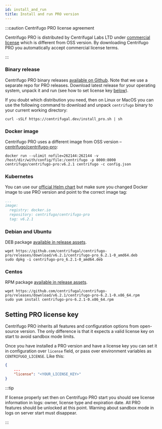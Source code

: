 ```yaml
---
id: install_and_run
title: Install and run PRO version
---
```


:::caution Centrifugo PRO license agreement

Centrifugo PRO is distributed by Centrifugal Labs LTD under [commercial license](/license) which is different from OSS version. By downloading Centrifugo PRO you automatically accept commercial license terms.

:::

### Binary release

Centrifugo PRO binary releases [available on Github](https://github.com/centrifugal/centrifugo-pro/releases). Note that we use a separate repo for PRO releases. Download latest release for your operating system, unpack it and run (see how to set license key [below](#setting-pro-license-key)).

If you doubt which distribution you need, then on Linux or MacOS you can use the following command to download and unpack `centrifugo` binary to your current working directory:

```shell
curl -sSLf https://centrifugal.dev/install_pro.sh | sh
```

### Docker image

Centrifugo PRO uses a different image from OSS version – [centrifugo/centrifugo-pro](https://hub.docker.com/r/centrifugo/centrifugo-pro):

```
docker run --ulimit nofile=262144:262144 -v /host/dir/with/config/file:/centrifugo -p 8000:8000 centrifugo/centrifugo-pro:v6.2.1 centrifugo -c config.json
```

### Kubernetes

You can use our [official Helm chart](https://github.com/centrifugal/helm-charts) but make sure you changed Docker image to use PRO version and point to the correct image tag:

```yaml title="values.yaml"
...
image:
  registry: docker.io
  repository: centrifugo/centrifugo-pro
  tag: v6.2.1
```

### Debian and Ubuntu

DEB package [available in release assets](https://github.com/centrifugal/centrifugo-pro/releases).

```
wget https://github.com/centrifugal/centrifugo-pro/releases/download/v6.2.1/centrifugo-pro_6.2.1-0_amd64.deb
sudo dpkg -i centrifugo-pro_6.2.1-0_amd64.deb
```

### Centos

RPM package [available in release assets](https://github.com/centrifugal/centrifugo-pro/releases).

```
wget https://github.com/centrifugal/centrifugo-pro/releases/download/v6.2.1/centrifugo-pro-6.2.1-0.x86_64.rpm
sudo yum install centrifugo-pro-6.2.1-0.x86_64.rpm
```

## Setting PRO license key

Centrifugo PRO inherits all features and configuration options from open-source version. The only difference is that it expects a valid license key on start to avoid sandbox mode limits.

Once you have installed a PRO version and have a license key you can set it in configuration over `license` field, or pass over environment variables as `CENTRIFUGO_LICENSE`. Like this:

```json title="config.json"
{
    ...
    "license": "<YOUR_LICENSE_KEY>"
}
```

:::tip

If license properly set then on Centrifugo PRO start you should see license information in logs: owner, license type and expiration date. All PRO features should be unlocked at this point. Warning about sandbox mode in logs on server start must disappear.

:::

